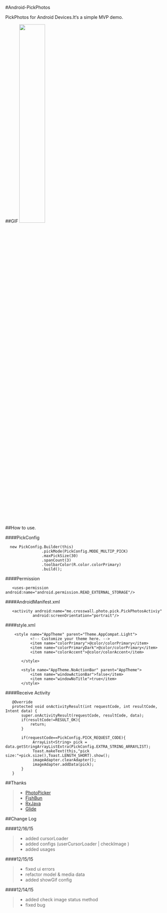 #Android-PickPhotos

PickPhotos for Android Devices.It‘s a simple MVP demo. 

##GIF
<img src="https://github.com/crosswall/Android-PickPhotos/blob/master/art/demo.gif" width="40%" height="40%">

##How to use.

####PickConfig

```code
  new PickConfig.Builder(this)
                .pickMode(PickConfig.MODE_MULTIP_PICK)
                .maxPickSize(30)
                .spanCount(3)
                .toolbarColor(R.color.colorPrimary)
                .build();
```
####Permission

```code
   <uses-permission android:name="android.permission.READ_EXTERNAL_STORAGE"/>
```
####AndroidManifest.xml
```code
   <activity android:name="me.crosswall.photo.pick.PickPhotosActiviy"
            android:screenOrientation="portrait"/>
```

####style.xml
```code
    <style name="AppTheme" parent="Theme.AppCompat.Light">
           <!-- Customize your theme here. -->
           <item name="colorPrimary">@color/colorPrimary</item>
           <item name="colorPrimaryDark">@color/colorPrimary</item>
           <item name="colorAccent">@color/colorAccent</item>
           
       </style>

       <style name="AppTheme.NoActionBar" parent="AppTheme">
           <item name="windowActionBar">false</item>
           <item name="windowNoTitle">true</item>
       </style>
```

####Receive Activity
```code
   @Override
   protected void onActivityResult(int requestCode, int resultCode, Intent data) {
       super.onActivityResult(requestCode, resultCode, data);
       if(resultCode!=RESULT_OK){
           return;
       }

       if(requestCode==PickConfig.PICK_REQUEST_CODE){
            ArrayList<String> pick = data.getStringArrayListExtra(PickConfig.EXTRA_STRING_ARRAYLIST);
            Toast.makeText(this,"pick size:"+pick.size(),Toast.LENGTH_SHORT).show();
            imageAdapter.clearAdapter();
            imageAdapter.addData(pick);
       }
   }
```
##Thanks 
>* [PhotoPicker](https://github.com/donglua/PhotoPicker) 
>* [FishBun](https://github.com/sangcomz/FishBun)
>* [RxJava](https://github.com/ReactiveX/RxJava)
>* [Glide](https://github.com/bumptech/glide)

##Change Log

####12/16/15
>* added cursorLoader 
>* added configs (userCursorLoader | checkImage )
>* added usages

####12/15/15
>* fixed ui errors
>* refactor model & media data
>* added showGif config

####12/14/15
>* added check image status method
>* fixed bug



